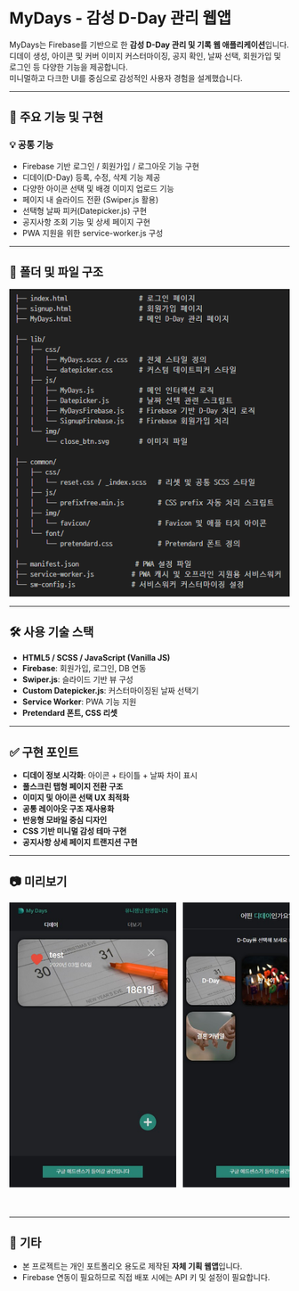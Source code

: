 # MyDays - 감성 D-Day 관리 웹앱

MyDays는 Firebase를 기반으로 한 **감성 D-Day 관리 및 기록 웹 애플리케이션**입니다.  
디데이 생성, 아이콘 및 커버 이미지 커스터마이징, 공지 확인, 날짜 선택, 회원가입 및 로그인 등 다양한 기능을 제공합니다.  
미니멀하고 다크한 UI를 중심으로 감성적인 사용자 경험을 설계했습니다.

---

## 📌 주요 기능 및 구현

### 💡 공통 기능
- Firebase 기반 로그인 / 회원가입 / 로그아웃 기능 구현
- 디데이(D-Day) 등록, 수정, 삭제 기능 제공
- 다양한 아이콘 선택 및 배경 이미지 업로드 기능
- 페이지 내 슬라이드 전환 (Swiper.js 활용)
- 선택형 날짜 피커(Datepicker.js) 구현
- 공지사항 조회 기능 및 상세 페이지 구현
- PWA 지원을 위한 service-worker.js 구성

---

## 📂 폴더 및 파일 구조

![folder_image](./readme/folder.png)

---

## 🛠 사용 기술 스택

- **HTML5 / SCSS / JavaScript (Vanilla JS)**
- **Firebase**: 회원가입, 로그인, DB 연동
- **Swiper.js**: 슬라이드 기반 뷰 구성
- **Custom Datepicker.js**: 커스터마이징된 날짜 선택기
- **Service Worker**: PWA 기능 지원
- **Pretendard 폰트, CSS 리셋**

---

## ✅ 구현 포인트

- **디데이 정보 시각화**: 아이콘 + 타이틀 + 날짜 차이 표시
- **풀스크린 탭형 페이지 전환 구조**
- **이미지 및 아이콘 선택 UX 최적화**
- **공통 레이아웃 구조 재사용화**
- **반응형 모바일 중심 디자인**
- **CSS 기반 미니멀 감성 테마 구현**
- **공지사항 상세 페이지 트랜지션 구현**

---

## 📷 미리보기

<div style="display: grid; grid-auto-flow: column; grid-auto-columns: 300px; gap: 12px; overflow-x: auto; height: 550px; scroll-snap-type: x mandatory;">
  <img src="./readme/mydays1.jpg" style="object-fit:cover; scroll-snap-align:start;" />
  <img src="./readme/mydays2.jpg" style="object-fit:cover; scroll-snap-align:start;" />
  <img src="./readme/mydays3.jpg" style="object-fit:cover; scroll-snap-align:start;" />
  <img src="./readme/mydays4.jpg" style="object-fit:cover; scroll-snap-align:start;" />
  <img src="./readme/mydays5.jpg" style="object-fit:cover; scroll-snap-align:start;" />
  <img src="./readme/mydays6.jpg" style="object-fit:cover; scroll-snap-align:start;" />
  <img src="./readme/mydays7.jpg" style="object-fit:cover; scroll-snap-align:start;" />
  <img src="./readme/mydays8.jpg" style="object-fit:cover; scroll-snap-align:start;" />
</div>

---

## 📎 기타

- 본 프로젝트는 개인 포트폴리오 용도로 제작된 **자체 기획 웹앱**입니다.
- Firebase 연동이 필요하므로 직접 배포 시에는 API 키 및 설정이 필요합니다.